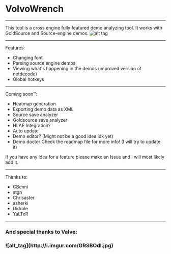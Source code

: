 # VolvoWrench
***
This tool is a cross engine fully featured demo analyzing tool. It works with GoldSource and Source-engine demos.
![alt tag](http://i.imgur.com/hfzwuRL.png)
***
Features:
  - Changing font
  - Parsing source engine demos
  - Viewing what's happening in the demos (improved version of netdecode)
  - Global hotkeys
***
Coming soon™:
  - Heatmap generation
  - Exporting demo data as XML
  - Source save analyzer
  - Goldsource save analyzer
  - HLAE Integration?
  - Auto update
  - Demo editor? (Might not be a good idea idk yet)
  - Demo doctor
  Check the roadmap file for more info! (I will try to update it)
  
  If you have any idea for a feature please make an Issue and I will most likely add it.
***
Thanks to:
  - CBenni
  - stgn
  - Chrisaster
  - asherki
  - Didrole
  - YaLTeR
 
 ***
 <h3>And special thanks to Valve:<h3>
  ![alt_tag](http://i.imgur.com/GRSBOdl.jpg)
